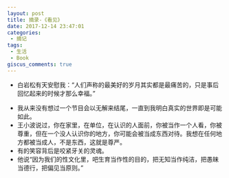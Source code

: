 ```yaml
---
layout: post
title: 摘录-《看见》
date: 2017-12-14 23:47:01
categories:
 - 摘记
tags:
 - 生活
 - Book
giscus_comments: true
---
```


- 白岩松有天安慰我：“人们声称的最美好的岁月其实都是最痛苦的，只是事后回忆起来的时候才那么幸福。”
<!-- more -->
- 我从来没有想过一个节目会以无解来结尾，一直到我明白真实的世界即是可能如此。
- 王小波说过，你在家里，在单位，在认识的人面前，你被当作一个人看，你被尊重，但在一个没人认识你的地方，你可能会被当成东西对待。我想在任何地方都被当成人，不是东西，这就是尊严。
- 有的笑容背后是咬紧牙关的灵魂。
- 他说“因为我们的性文化里，吧生育当作性的目的，把无知当作纯洁，把愚昧当德行，把偏见当原则。”